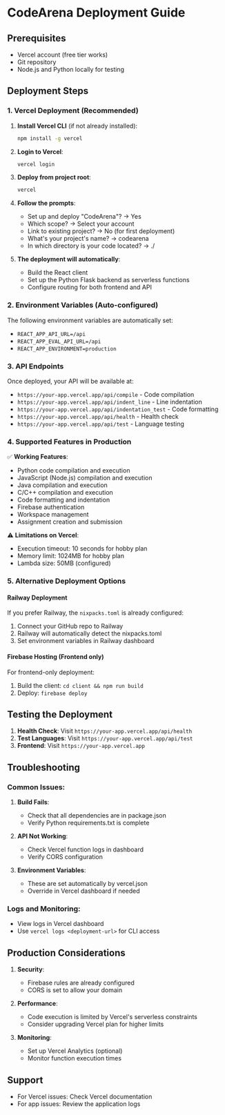 # CodeArena Deployment Guide

## Prerequisites
- Vercel account (free tier works)
- Git repository
- Node.js and Python locally for testing

## Deployment Steps

### 1. Vercel Deployment (Recommended)

1. **Install Vercel CLI** (if not already installed):
   ```bash
   npm install -g vercel
   ```

2. **Login to Vercel**:
   ```bash
   vercel login
   ```

3. **Deploy from project root**:
   ```bash
   vercel
   ```

4. **Follow the prompts**:
   - Set up and deploy "CodeArena"? → Yes
   - Which scope? → Select your account
   - Link to existing project? → No (for first deployment)
   - What's your project's name? → codearena
   - In which directory is your code located? → ./

5. **The deployment will automatically**:
   - Build the React client
   - Set up the Python Flask backend as serverless functions
   - Configure routing for both frontend and API

### 2. Environment Variables (Auto-configured)

The following environment variables are automatically set:
- `REACT_APP_API_URL=/api` 
- `REACT_APP_EVAL_API_URL=/api`
- `REACT_APP_ENVIRONMENT=production`

### 3. API Endpoints

Once deployed, your API will be available at:
- `https://your-app.vercel.app/api/compile` - Code compilation
- `https://your-app.vercel.app/api/indent_line` - Line indentation
- `https://your-app.vercel.app/api/indentation_test` - Code formatting
- `https://your-app.vercel.app/api/health` - Health check
- `https://your-app.vercel.app/api/test` - Language testing

### 4. Supported Features in Production

✅ **Working Features**:
- Python code compilation and execution
- JavaScript (Node.js) compilation and execution  
- Java compilation and execution
- C/C++ compilation and execution
- Code formatting and indentation
- Firebase authentication
- Workspace management
- Assignment creation and submission

⚠️ **Limitations on Vercel**:
- Execution timeout: 10 seconds for hobby plan
- Memory limit: 1024MB for hobby plan
- Lambda size: 50MB (configured)

### 5. Alternative Deployment Options

#### Railway Deployment
If you prefer Railway, the `nixpacks.toml` is already configured:

1. Connect your GitHub repo to Railway
2. Railway will automatically detect the nixpacks.toml
3. Set environment variables in Railway dashboard

#### Firebase Hosting (Frontend only)
For frontend-only deployment:

1. Build the client: `cd client && npm run build`
2. Deploy: `firebase deploy`

## Testing the Deployment

1. **Health Check**: Visit `https://your-app.vercel.app/api/health`
2. **Test Languages**: Visit `https://your-app.vercel.app/api/test`
3. **Frontend**: Visit `https://your-app.vercel.app`

## Troubleshooting

### Common Issues:

1. **Build Fails**: 
   - Check that all dependencies are in package.json
   - Verify Python requirements.txt is complete

2. **API Not Working**:
   - Check Vercel function logs in dashboard
   - Verify CORS configuration

3. **Environment Variables**:
   - These are set automatically by vercel.json
   - Override in Vercel dashboard if needed

### Logs and Monitoring:
- View logs in Vercel dashboard
- Use `vercel logs <deployment-url>` for CLI access

## Production Considerations

1. **Security**: 
   - Firebase rules are already configured
   - CORS is set to allow your domain

2. **Performance**:
   - Code execution is limited by Vercel's serverless constraints
   - Consider upgrading Vercel plan for higher limits

3. **Monitoring**:
   - Set up Vercel Analytics (optional)
   - Monitor function execution times

## Support

- For Vercel issues: Check Vercel documentation
- For app issues: Review the application logs